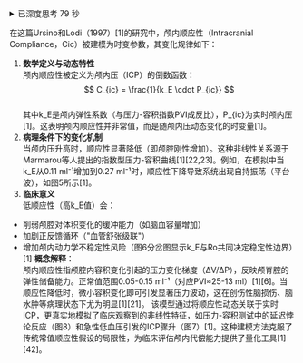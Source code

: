 <details >
                  <summary>已深度思考 79 秒</summary>
                  <blockquote><p>好的，我现在需要回答用户关于论文中颅内顺应性变化的问题。首先，我需要仔细阅读用户提供的论文内容，找到相关部分。</p>
<p>用户的问题有三个部分：颅内顺应性在论文中是如何变化的？它是常值还是时变的？以及解释颅内顺应性这一概念。让我先定位到论文中关于颅内顺应性的描述。</p>
<p>在论文的“QUALITATIVE MODEL DESCRIPTION”部分，作者提到颅内顺应性（Cic）的计算公式是Cic = 1/(kE·Pic)，其中kE是颅内弹性系数，Pic是颅内压。这说明颅内顺应性不是常值，而是随着颅内压的变化而变化的。此外，在模型方程部分（APPENDIX A），作者再次提到Cic与Pic成反比，这进一步确认了它的时变性。</p>
<p>接下来，我需要解释颅内顺应性的概念。根据论文，颅内顺应性反映了颅脊腔对体积变化的缓冲能力，与压力-容积关系相关。当颅内压升高时，顺应性降低，说明颅腔变得僵硬，缓冲能力减弱。这种非线性关系符合Marmarou等人的研究，他们提出了压力-容积指数（PVI）的概念，而kE与PVI成反比。</p>
<p>然后，关于变化情况，论文在结果部分（RESULTS）的模拟中，当kE增加（即顺应性降低）时，系统可能变得不稳定，产生平台波。例如，图5显示当kE和Ro增加时，出现自持振荡。这说明颅内顺应性在病理条件下会显著变化，尤其是在颅内压升高时。</p>
<p>总结起来，颅内顺应性在模型中是一个动态变化的参数，取决于当前的颅内压，因此是时变的。它的变化直接影响颅内动力学，如平台波的形成和对急性血压变化的响应。</p>
</blockquote>
                  </details>


在这篇Ursino和Lodi（1997）[1]的研究中，颅内顺应性（Intracranial Compliance，Cic）被建模为时变参数，其变化规律如下：
1. **数学定义与动态特性**  
颅内顺应性被定义为颅内压（ICP）的倒数函数：  
$$ C_{ic} = \frac{1}{k_E \cdot P_{ic}} $$  
其中k_E是颅内弹性系数（与压力-容积指数PVI成反比），P_{ic}为实时颅内压[1]。这表明颅内顺应性并非常值，而是随颅内压动态变化的时变量[1]。
2. **病理条件下的变化机制**  
当颅内压升高时，顺应性显著降低（即颅腔刚性增加）。这种非线性关系源于Marmarou等人提出的指数型压力-容积曲线[1][22,23]。例如，在模拟中当k_E从0.11 ml⁻¹增加到0.27 ml⁻¹时，顺应性下降导致系统出现自持振荡（平台波），如图5所示[1]。
3. **临床意义**  
低顺应性（高k_E值）会：
- 削弱颅腔对体积变化的缓冲能力（如脑血容量增加）
- 加剧正反馈循环（"血管舒张级联"）
- 增加颅内动力学不稳定性风险（图6分岔图显示k_E与Ro共同决定稳定性边界）[1]
**概念解释**：  
颅内顺应性指颅腔内容积变化引起的压力变化梯度（ΔV/ΔP），反映颅脊腔的弹性储备能力。正常值范围0.05-0.15 ml⁻¹（对应PVI≈25-13 ml）[1][6]。当顺应性降低时，微小容积变化即可引发显著压力波动，这在创伤性脑损伤、脑水肿等病理状态下尤为明显[1][21]。
该模型通过将顺应性动态关联于实时ICP，更真实地模拟了临床观察到的非线性特征，如压力-容积测试中的延迟悖论反应（图8）和急性低血压引发的ICP骤升（图7）[1]。这种建模方法克服了传统常值顺应性假设的局限性，为临床评估颅内代偿能力提供了量化工具[1][42]。